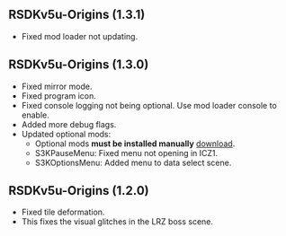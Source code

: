 ## RSDKv5u-Origins (1.3.1)
- Fixed mod loader not updating.

## RSDKv5u-Origins (1.3.0)
- Fixed mirror mode.
- Fixed program icon.
- Fixed console logging not being optional. Use mod loader console to enable.
- Added more debug flags.
- Updated optional mods:
  - Optional mods **must be installed manually** [download](https://gamebanana.com/dl/1134151).
  - S3KPauseMenu: Fixed menu not opening in ICZ1.
  - S3KOptionsMenu: Added menu to data select scene.

## RSDKv5u-Origins (1.2.0)
- Fixed tile deformation.
 - This fixes the visual glitches in the LRZ boss scene.
